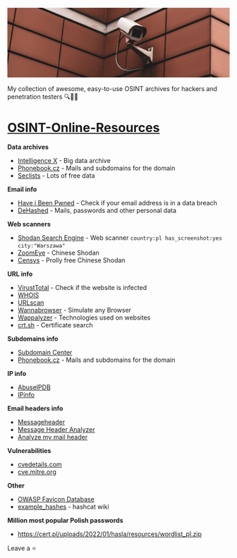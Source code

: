 ![Alt text](https://github.com/pMiszkin/OSINT-Online-Resources/blob/main/security-camera.jpg "security camera")

My collection of awesome, easy-to-use OSINT archives for hackers and penetration testers 🔍🧙‍♂️

# [OSINT-Online-Resources](https://github.com/pMiszkin/OSINT-Online-Resources/)
<strong>Data archives</strong>
- [Intelligence X](https://intelx.io/) - Big data archive
- [Phonebook.cz](https://phonebook.cz/) - Mails and subdomains for the domain
- [Seclists](https://github.com/danielmiessler/SecLists) - Lots of free data

<strong>Email info</strong>
- [Have i Been Pwned](https://haveibeenpwned.com/) - Check if your email address is in a data breach
- [DeHashed](https://dehashed.com/) - Mails, passwords and other personal data

<strong>Web scanners</strong>
- [Shodan Search Engine](https://www.shodan.io/) - Web scanner <code>country:pl has_screenshot:yes city:"Warszawa"</code>
- [ZoomEye](https://www.zoomeye.org/) - Chinese Shodan
- [Censys](https://censys.io/) - Prolly free Chinese Shodan

<strong>URL info</strong>
- [VirustTotal](https://www.virustotal.com/gui/home/url) - Check if the website is infected
- [WHOIS](https://who.is/)
- [URLscan](https://urlscan.io/)
- [Wannabrowser](https://www.wannabrowser.net/) - Simulate any Browser
- [Wappalyzer](https://www.wappalyzer.com/) - Technologies used on websites
- [crt.sh](https://crt.sh/) - Certificate search

<strong>Subdomains info</strong>
- [Subdomain Center](https://www.subdomain.center/)
- [Phonebook.cz](https://phonebook.cz/) - Mails and subdomains for the domain

<strong>IP info</strong>
- [AbuseIPDB](https://www.abuseipdb.com/)
- [IPinfo](https://ipinfo.io/)

<strong>Email headers info</strong>
- [Messageheader](https://toolbox.googleapps.com/apps/messageheader/analyzeheader)
- [Message Header Analyzer](https://mha.azurewebsites.net/)
- [Analyze my mail header](https://mailheader.org/)

<strong>Vulnerabilities</strong>
- [cvedetails.com](https://www.cvedetails.com/)
- [cve.mitre.org](https://cve.mitre.org/)

<strong>Other</strong>
- [OWASP Favicon Database](https://wiki.owasp.org/index.php/OWASP_favicon_database)
- [example_hashes](https://hashcat.net/wiki/doku.php?id=example_hashes) - hashcat wiki

<strong>Million most popular Polish passwords</strong>
- https://cert.pl/uploads/2022/01/hasla/resources/wordlist_pl.zip

Leave a :star:
